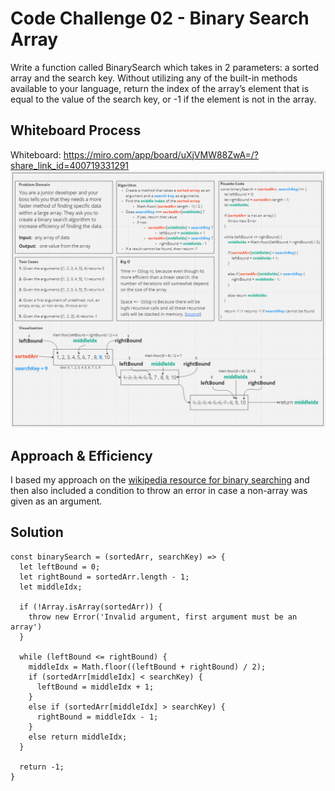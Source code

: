 # Code Challenge 02 - Binary Search Array
Write a function called BinarySearch which takes in 2 parameters: a sorted array and the search key. Without utilizing any of the built-in methods available to your language, return the index of the array’s element that is equal to the value of the search key, or -1 if the element is not in the array.

## Whiteboard Process
Whiteboard: https://miro.com/app/board/uXjVMW88ZwA=/?share_link_id=400719331291
![whiteboard snapshot](./whiteboard.JPG)

## Approach & Efficiency
I based my approach on the [wikipedia resource for binary searching](https://en.wikipedia.org/wiki/Binary_search_algorithm) and then also included a condition to throw an error in case a non-array was given as an argument.

## Solution
```
const binarySearch = (sortedArr, searchKey) => {
  let leftBound = 0;
  let rightBound = sortedArr.length - 1;
  let middleIdx;

  if (!Array.isArray(sortedArr)) {
    throw new Error('Invalid argument, first argument must be an array')
  }

  while (leftBound <= rightBound) {
    middleIdx = Math.floor((leftBound + rightBound) / 2);
    if (sortedArr[middleIdx] < searchKey) {
      leftBound = middleIdx + 1;
    } 
    else if (sortedArr[middleIdx] > searchKey) {
      rightBound = middleIdx - 1;
    }
    else return middleIdx;
  }

  return -1;
}

```